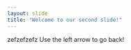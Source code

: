 ```yaml
---
layout: slide
title: "Welcome to our second slide!"
---
```

zefzefzefz
Use the left arrow to go back!
